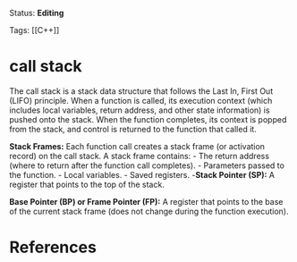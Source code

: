 Status: **Editing**

Tags: [[C++]]

# call stack

The call stack is a stack data structure that follows the Last In, First Out (LIFO) principle. When a function is called, its execution context (which includes local variables, return address, and other state information) is pushed onto the stack. When the function completes, its context is popped from the stack, and control is returned to the function that called it.

 **Stack Frames:** Each function call creates a stack frame (or activation record) on the call stack. A stack frame contains:
    - The return address (where to return after the function call completes).
    - Parameters passed to the function.
    - Local variables.
    - Saved registers.
-**Stack Pointer (SP):** A register that points to the top of the stack.
    
 **Base Pointer (BP) or Frame Pointer (FP):** A register that points to the base of the current stack frame (does not change during the function execution).
# References